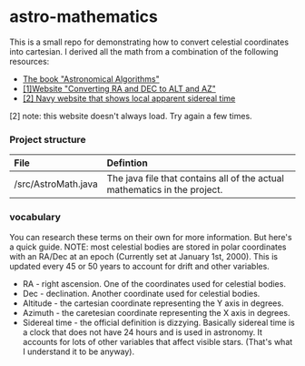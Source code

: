 # astro-mathematics
This is a small repo for demonstrating how to convert celestial coordinates into cartesian.
I derived all the math from a combination of the following resources:

* [The book "Astronomical Algorithms"](https://amzn.com/0943396611)
* [[1]Website "Converting RA and DEC to ALT and AZ"](http://www.stargazing.net/kepler/altaz.html)
* [[2] Navy website that shows local apparent sidereal time](http://tycho.usno.navy.mil/sidereal.html)

[2] note: this website doesn't always load. Try again a few times.

### Project structure
| File        | Defintion  |
|:-------------|:-------------|
| /src/AstroMath.java      | The java file that contains all of the actual mathematics in the project. |

### vocabulary
You can research these terms on their own for more information. But here's a quick guide. NOTE: most celestial bodies are stored in polar coordinates with an RA/Dec at an epoch (Currently set at January 1st, 2000). This is updated every 45 or 50 years to account for drift and other variables.

 * RA - right ascension. One of the coordinates used for celestial bodies.
 * Dec - declination. Another coordinate used for celestial bodies.
 * Altitude - the cartesian coordinate representing the Y axis in degrees.
 * Azimuth - the caretesian coordinate representing the X axis in degrees.
 * Sidereal time - the official definition is dizzying. Basically sidereal time is a clock that does not have 24 hours and is used in astronomy. It accounts for lots of other variables that affect visible stars. (That's what I understand it to be anyway).
